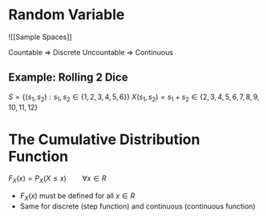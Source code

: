 # Random Variable

![[Sample Spaces]]

Countable => Discrete
Uncountable => Continuous

## Example: Rolling 2 Dice

$S =\{(s_1,s_2):s_1,s_2\in\{1,2,3,4,5,6\}\}$
$X(s_1,s_2)=s_1+s_2\in\{2,3,4,5,6,7,8,9,10,11,12\}$

# The Cumulative Distribution Function
$F_X(x)=P_X(X\le x)\qquad\forall x\in R$
- $F_X(x)$ must be defined for all $x\in R$
- Same for discrete (step function) and continuous (continuous function)